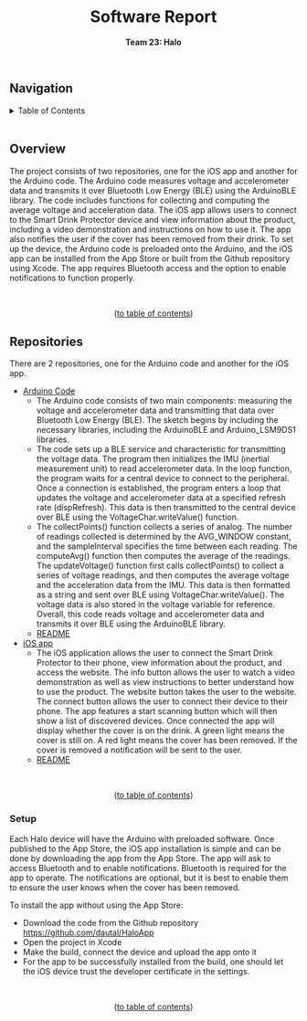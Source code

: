 <h1 align="center">Software Report</h1>

<p align="center"><b>Team 23: Halo</b></p>

<br/>


## Navigation

<!-- TABLE OF CONTENTS -->
<details>
  <summary>Table of Contents</summary>
  <ol>
    <li>
      <a href="#software-report">Title</a>
    </li>
    <li>
      <a href="#overview">Overview</a>
    </li>
    <li>
      <a href="#repositories">Repositories</a>
    </li>
    <li>
      <a href="#setup">Setup</a>
    </li>
  </ol>
</details>

<br/>


## Overview

The project consists of two repositories, one for the iOS app and another for the Arduino code. The Arduino code measures voltage and accelerometer data and transmits it over Bluetooth Low Energy (BLE) using the ArduinoBLE library. The code includes functions for collecting and computing the average voltage and acceleration data. The iOS app allows users to connect to the Smart Drink Protector device and view information about the product, including a video demonstration and instructions on how to use it. The app also notifies the user if the cover has been removed from their drink. To set up the device, the Arduino code is preloaded onto the Arduino, and the iOS app can be installed from the App Store or built from the Github repository using Xcode. The app requires Bluetooth access and the option to enable notifications to function properly.

<br/>
<p align="center">(<a href="#navigation">to table of contents</a>)</p>


## Repositories


There are 2 repositories, one for the Arduino code and another for the iOS app.

* <a href="https://github.com/dautal/HaloApp">Arduino Code</a>
  * The Arduino code consists of two main components: measuring the voltage and accelerometer data and transmitting that data over Bluetooth Low Energy (BLE). The sketch begins by including the necessary libraries, including the ArduinoBLE and Arduino_LSM9DS1 libraries.
  * The code sets up a BLE service and characteristic for transmitting the voltage data. The program then initializes the IMU (inertial measurement unit) to read accelerometer data. In the loop function, the program waits for a central device to connect to the peripheral. Once a connection is established, the program enters a loop that updates the voltage and accelerometer data at a specified refresh rate (dispRefresh). This data is then transmitted to the central device over BLE using the VoltageChar.writeValue() function.
  * The collectPoints() function collects a series of analog. The number of readings collected is determined by the AVG_WINDOW constant, and the sampleInterval specifies the time between each reading. The computeAvg() function then computes the average of the readings. The updateVoltage() function first calls collectPoints() to collect a series of voltage readings, and then computes the average voltage and the acceleration data from the IMU. This data is then formatted as a string and sent over BLE using VoltageChar.writeValue(). The voltage data is also stored in the voltage variable for reference. Overall, this code reads voltage and accelerometer data and transmits it over BLE using the ArduinoBLE library.
  * <a href="https://github.com/dautal/HaloApp/blob/main/README.md">README</a>
* <a href="https://github.com/dautal/Halo-Smart-Drink-Protector">iOS app</a>
  * The iOS application allows the user to connect the Smart Drink Protector to their phone, view information about the product, and access the website. The info button allows the user to watch a video demonstration as well as view instructions to better understand how to use the product. The website button takes the user to the website. The connect button allows the user to connect their device to their phone. The app features a start scanning button which will then show a list of discovered devices. Once connected the app will display whether the cover is on the drink. A green light means the cover is still on. A red light means the cover has been removed. If the cover is removed a notification will be sent to the user.
  * <a href="https://github.com/dautal/Halo-Smart-Drink-Protector/blob/main/README.md">README</a>
<br/>
<p align="center">(<a href="#navigation">to table of contents</a>)</p>


### Setup
Each Halo device will have the Arduino with preloaded software. Once published to the App Store, the iOS app installation is simple and can be done by downloading the app from the App Store. The app will ask to access Bluetooth and to enable notifications. Bluetooth is required for the app to operate. The notifications are optional, but it is best to enable them to ensure the user knows when the cover has been removed. 

To install the app without using the App Store: 
* Download the code from the Github repository https://github.com/dautal/HaloApp
* Open the project in Xcode 
* Make the build, connect the device and upload the app onto it
* For the app to be successfully installed from the build, one should let the iOS device trust the developer certificate in the settings.
<br/>
<p align="center">(<a href="#navigation">to table of contents</a>)</p>
